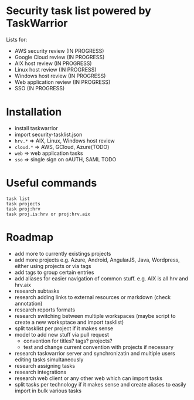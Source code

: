 # Security task list powered by TaskWarrior

Lists for:

- AWS security review    (IN PROGRESS)
- Google Cloud review    (IN PROGRESS)
- AIX host review        (IN PROGRESS)
- Linux host review      (IN PROGRESS)
- Windows host review    (IN PROGRESS)
- Web application review (IN PROGRESS)
- SSO			 (IN PROGRESS)


# Installation

- install taskwarrior
- import security-tasklist.json 
- `hrv.*` => AIX, Linux, Windows host review
- `cloud.*` => AWS, GCloud, Azure(TODO)
- `web` => web application tasks
- `sso` => single sign on oAUTH, SAML TODO


# Useful commands

```
task list
task projects
task proj:hrv 
task proj.is:hrv or proj:hrv.aix
```


# Roadmap

- add more to currently existings projects
- add more projects e.g. Azure, Android, AngularJS, Java, Wordpress, either using projects or via tags
- add tags to group certain entries
- add aliases for easier navigation of common stuff. e.g. AIX is all hrv and hrv.aix 
- research subtasks
- research adding links to external resources or markdown (check annotation)
- research reports formats
- research switching between multiple workspaces (maybe script to create a new worksptace and import tasklist)
- split tasklist per project if it makes sense
- model to add new stuff via pull request
	- convention for titles? tags? projects?
	- test and change current convention with projects if necessary
- research taskwarrior server and synchronizatin and multiple users editing tasks simultaneously 
- research assigning tasks
- research integrations
- research web client or any other web which can import tasks
- split tasks per technology if it makes sense and create aliases to easily import in bulk various tasks

